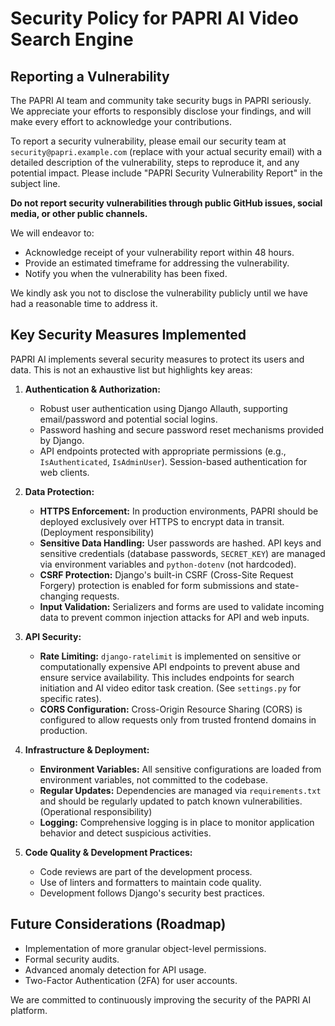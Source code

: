 # Security Policy for PAPRI AI Video Search Engine

## Reporting a Vulnerability

The PAPRI AI team and community take security bugs in PAPRI seriously. We appreciate your efforts to responsibly disclose your findings, and will make every effort to acknowledge your contributions.

To report a security vulnerability, please email our security team at `security@papri.example.com` (replace with your actual security email) with a detailed description of the vulnerability, steps to reproduce it, and any potential impact. Please include "PAPRI Security Vulnerability Report" in the subject line.

**Do not report security vulnerabilities through public GitHub issues, social media, or other public channels.**

We will endeavor to:
- Acknowledge receipt of your vulnerability report within 48 hours.
- Provide an estimated timeframe for addressing the vulnerability.
- Notify you when the vulnerability has been fixed.

We kindly ask you not to disclose the vulnerability publicly until we have had a reasonable time to address it.

## Key Security Measures Implemented

PAPRI AI implements several security measures to protect its users and data. This is not an exhaustive list but highlights key areas:

1.  **Authentication & Authorization:**
    * Robust user authentication using Django Allauth, supporting email/password and potential social logins.
    * Password hashing and secure password reset mechanisms provided by Django.
    * API endpoints protected with appropriate permissions (e.g., `IsAuthenticated`, `IsAdminUser`). Session-based authentication for web clients.

2.  **Data Protection:**
    * **HTTPS Enforcement:** In production environments, PAPRI should be deployed exclusively over HTTPS to encrypt data in transit. (Deployment responsibility)
    * **Sensitive Data Handling:** User passwords are hashed. API keys and sensitive credentials (database passwords, `SECRET_KEY`) are managed via environment variables and `python-dotenv` (not hardcoded).
    * **CSRF Protection:** Django's built-in CSRF (Cross-Site Request Forgery) protection is enabled for form submissions and state-changing requests.
    * **Input Validation:** Serializers and forms are used to validate incoming data to prevent common injection attacks for API and web inputs.

3.  **API Security:**
    * **Rate Limiting:** `django-ratelimit` is implemented on sensitive or computationally expensive API endpoints to prevent abuse and ensure service availability. This includes endpoints for search initiation and AI video editor task creation. (See `settings.py` for specific rates).
    * **CORS Configuration:** Cross-Origin Resource Sharing (CORS) is configured to allow requests only from trusted frontend domains in production.

4.  **Infrastructure & Deployment:**
    * **Environment Variables:** All sensitive configurations are loaded from environment variables, not committed to the codebase.
    * **Regular Updates:** Dependencies are managed via `requirements.txt` and should be regularly updated to patch known vulnerabilities. (Operational responsibility)
    * **Logging:** Comprehensive logging is in place to monitor application behavior and detect suspicious activities.

5.  **Code Quality & Development Practices:**
    * Code reviews are part of the development process.
    * Use of linters and formatters to maintain code quality.
    * Development follows Django's security best practices.

## Future Considerations (Roadmap)

* Implementation of more granular object-level permissions.
* Formal security audits.
* Advanced anomaly detection for API usage.
* Two-Factor Authentication (2FA) for user accounts.

We are committed to continuously improving the security of the PAPRI AI platform.
